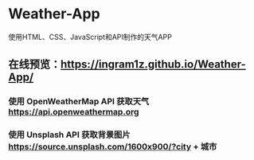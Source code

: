 # Weather-App
使用HTML、CSS、JavaScript和API制作的天气APP

在线预览：https://ingram1z.github.io/Weather-App/
---

### 使用 OpenWeatherMap API 获取天气 https://api.openweathermap.org
### 使用 Unsplash API 获取背景图片 https://source.unsplash.com/1600x900/?city + 城市
